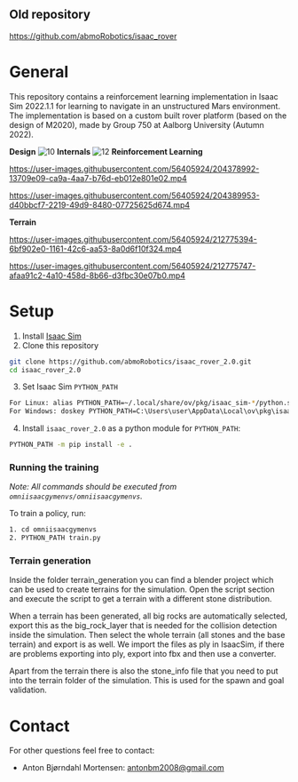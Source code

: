 ## Old repository

https://github.com/abmoRobotics/isaac_rover

# General
This repository contains a reinforcement learning implementation in Isaac Sim 2022.1.1 for learning to navigate in an unstructured Mars environment. The implementation is based on a custom built rover platform (based on the design of M2020), made by Group 750 at Aalborg University (Autumn 2022).

**Design**
![10](https://user-images.githubusercontent.com/56405924/200193226-f0ae8f5f-2c59-45ce-a091-d0b832dbc6ac.JPG)
**Internals**
![12](https://user-images.githubusercontent.com/56405924/200193231-ff1713ef-f4f9-46c4-8d7d-28ef6c3dc83d.JPG)
**Reinforcement Learning**

https://user-images.githubusercontent.com/56405924/204378992-13709e09-ca9a-4aa7-b76d-eb012e801e02.mp4

https://user-images.githubusercontent.com/56405924/204389953-d40bbcf7-2219-49d9-8480-07725625d674.mp4

**Terrain**


https://user-images.githubusercontent.com/56405924/212775394-6bf902e0-1161-42c6-aa53-8a0d6f10f324.mp4



https://user-images.githubusercontent.com/56405924/212775747-afaa91c2-4a10-458d-8b66-d3fbc30e07b0.mp4




# Setup
1. Install [Isaac Sim](https://developer.nvidia.com/isaac-sim)
2. Clone this repository 
``` bash
git clone https://github.com/abmoRobotics/isaac_rover_2.0.git
cd isaac_rover_2.0
```
3. Set Isaac Sim `PYTHON_PATH`
``` bash
For Linux: alias PYTHON_PATH=~/.local/share/ov/pkg/isaac_sim-*/python.sh
For Windows: doskey PYTHON_PATH=C:\Users\user\AppData\Local\ov\pkg\isaac_sim-*\python.bat $*
```
4. Install `isaac_rover_2.0` as a python module for `PYTHON_PATH`:
```bash
PYTHON_PATH -m pip install -e .
```
### Running the training
*Note: All commands should be executed from `omniisaacgymenvs/omniisaacgymenvs`.*

To train a policy, run:

```bash
1. cd omniisaacgymenvs
2. PYTHON_PATH train.py
```

### Terrain generation

Inside the folder terrain_generation you can find a blender project which can be used to create terrains for the simulation. Open the script section and execute the script to get a terrain with a different stone distribution.

When a terrain has been generated, all big rocks are automatically selected, export this as the big_rock_layer that is needed for the collision detection inside the simulation. Then select the whole terrain (all stones and the base terrain) and export is as well. We import the files as ply in IsaacSim, if there are problems exporting into ply, export into fbx and then use a converter.

Apart from the terrain there is also the stone_info file that you need to put into the terrain folder of the simulation. This is used for the spawn and goal validation.
# Contact
For other questions feel free to contact:
* Anton Bjørndahl Mortensen: antonbm2008@gmail.com
